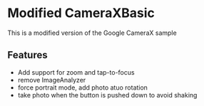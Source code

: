 # Modified CameraXBasic
This is a modified version of the Google CameraX sample
## Features
* Add support for zoom and tap-to-focus
* remove ImageAnalyzer
* force portrait mode, add photo atuo rotation
* take photo when the button is pushed down to avoid shaking

